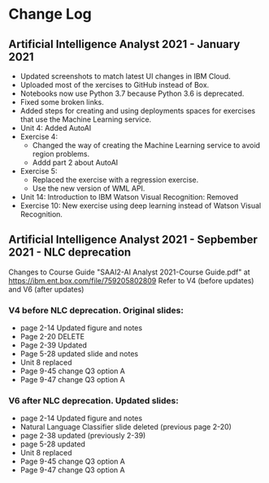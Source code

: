 # Change Log
## Artificial Intelligence Analyst 2021 - January 2021
* Updated screenshots to match latest UI changes in IBM Cloud.
* Uploaded most of the xercises to GitHub instead of Box.
* Notebooks now use Python 3.7 because Python 3.6 is deprecated.
* Fixed some broken links.
* Added steps for creating and using deployments spaces for exercises that use the Machine Learning service.
* Unit 4: Added AutoAI
* Exercise 4:
  * Changed the way of creating the Machine Learning service to avoid region problems.
  * Addd part 2 about AutoAI
* Exercise 5:
  * Replaced the exercise with a regression exercise.
  * Use the new version of WML API.
* Unit 14: Introduction to IBM Watson Visual Recognition: Removed
* Exercise 10: New exercise using deep learning instead of Watson Visual Recognition.
## Artificial Intelligence Analyst 2021 - Sepbember 2021 - NLC deprecation
Changes to Course Guide "SAAI2-AI Analyst 2021-Course Guide.pdf" at https://ibm.ent.box.com/file/759205802809
Refer to V4 (before updates) and V6 (after updates) 
### V4 before NLC deprecation. Original slides:
* page 2-14 Updated figure and notes
* Page 2-20 DELETE
* Page 2-39 Updated
* Page 5-28 updated slide and notes
* Unit 8 replaced
* Page 9-45 change Q3 option A
* Page 9-47 change Q3 option A
### V6 after NLC deprecation. Updated slides:
* page 2-14 Updated figure and notes
* Natural Language Classifier slide deleted (previous page 2-20)
* page 2-38 updated (previously 2-39)
* page 5-28 updated
* Unit 8 replaced
* Page 9-45 change Q3 option A
* Page 9-47 change Q3 option A
